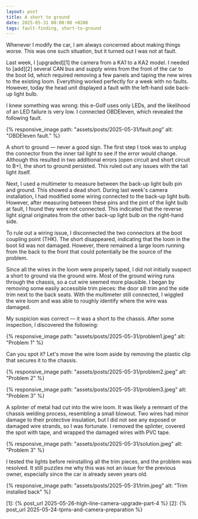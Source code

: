 ```yaml
---
layout: post
title: A short to ground
date: 2025-05-31 00:00:00 +0200
tags: fault-finding, short-to-ground
---
```

Whenever I modify the car, I am always concerned about making things worse.
This was one such situation, but it turned out I was not at fault.

Last week, I [upgraded][1] the camera from a KA1 to a KA2 model. I needed to
[add][2] several CAN bus and supply wires from the front of the car to the
boot lid, which required removing a few panels and taping the new wires to the
existing loom. Everything worked perfectly for a week with no faults. However,
today the head unit displayed a fault with the left-hand side back-up light
bulb.

I knew something was wrong: this e-Golf uses only LEDs, and the likelihood of
an LED failure is very low. I connected OBDEleven, which revealed the
following fault.

{% responsive_image path: "assets/posts/2025-05-31/fault.png" alt: "OBDEleven fault." %}

A short to ground — never a good sign. The first step I took was to unplug the
connector from the inner tail light to see if the error would change.
Although this resulted in two additional errors (open circuit and short
circuit to B+), the short to ground persisted. This ruled out any issues with
the tail light itself.

Next, I used a multimeter to measure between the back-up light bulb pin and
ground. This showed a dead short. During last week's camera installation, I
had modified some wiring connected to the back-up light bulb. However, after
measuring between these pins and the pint of the light bulb at fault, I found
they were not connected. This indicated that the reverse light signal
originates from the other back-up light bulb on the right-hand side.

To rule out a wiring issue, I disconnected the two connectors at the boot
coupling point (THK). The short disappeared, indicating that the loom in the
boot lid was not damaged. However, there remained a large loom running from
the back to the front that could potentially be the source of the problem.

Since all the wires in the loom were properly taped, I did not initially
suspect a short to ground via the ground wire. Most of the ground wiring runs
through the chassis, so a cut wire seemed more plausible. I began by removing
some easily accessible trim pieces: the door sill trim and the side trim next
to the back seats. With the multimeter still connected, I wiggled the wire
loom and was able to roughly identify where the wire was damaged.

My suspicion was correct — it was a short to the chassis. After some
inspection, I discovered the following:

{% responsive_image path: "assets/posts/2025-05-31/problem1.jpeg" alt: "Problem 1" %}

Can you spot it? Let's move the wire loom aside by removing the plastic clip
that secures it to the chassis.

{% responsive_image path: "assets/posts/2025-05-31/problem2.jpeg" alt: "Problem 2" %}

{% responsive_image path: "assets/posts/2025-05-31/problem3.jpeg" alt: "Problem 3" %}

A splinter of metal had cut into the wire loom. It was likely a remnant of
the chassis welding process, resembling a small blowout. Two wires had minor
damage to their protective insulation, but I did not see any exposed or
damaged wire strands, so I was fortunate. I removed the splinter, covered the
spot with tape, and wrapped the damaged wires with PVC tape.

{% responsive_image path: "assets/posts/2025-05-31/solution.jpeg" alt: "Problem 3" %}

I tested the lights before reinstalling all the trim pieces, and the problem
was resolved. It still puzzles me why this was not an issue for the previous
owner, especially since the car is already seven years old.

{% responsive_image path: "assets/posts/2025-05-31/trim.jpeg" alt: "Trim installed back" %}

[1]: {% post_url 2025-05-26-high-line-camera-upgrade-part-4 %}
[2]: {% post_url 2025-05-24-tpms-and-camera-preparation %}
